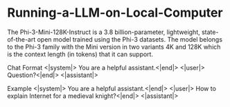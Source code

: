 # Running-a-LLM-on-Local-Computer
The Phi-3-Mini-128K-Instruct is a 3.8 billion-parameter, lightweight, state-of-the-art open model trained using the Phi-3 datasets.
The model belongs to the Phi-3 family with the Mini version in two variants 4K and 128K which is the context length (in tokens) that it can support.

Chat Format
<|system|>
You are a helpful assistant.<|end|>
<|user|>
Question?<|end|>
<|assistant|>

Example
<|system|>
You are a helpful assistant.<|end|>
<|user|>
How to explain Internet for a medieval knight?<|end|>
<|assistant|>
